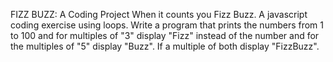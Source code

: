FIZZ BUZZ: A Coding Project
When it counts you Fizz Buzz. A javascript coding exercise using loops. Write a program that prints the numbers from 1 to 100 and for multiples of "3" display "Fizz" instead of the number and for the multiples of "5" display "Buzz". If a multiple of both display "FizzBuzz".
